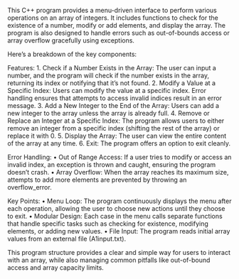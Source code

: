 This C++ program provides a menu-driven interface to perform various operations on an array of integers. It includes functions to check for the existence of a number, modify or add elements, and display the array. The program is also designed to handle errors such as out-of-bounds access or array overflow gracefully using exceptions.

Here’s a breakdown of the key components:

Features:
	1.	Check if a Number Exists in the Array: The user can input a number, and the program will check if the number exists in the array, returning its index or notifying that it’s not found.
	2.	Modify a Value at a Specific Index: Users can modify the value at a specific index. Error handling ensures that attempts to access invalid indices result in an error message.
	3.	Add a New Integer to the End of the Array: Users can add a new integer to the array unless the array is already full.
	4.	Remove or Replace an Integer at a Specific Index: The program allows users to either remove an integer from a specific index (shifting the rest of the array) or replace it with 0.
	5.	Display the Array: The user can view the entire content of the array at any time.
	6.	Exit: The program offers an option to exit cleanly.

Error Handling:
	•	Out of Range Access: If a user tries to modify or access an invalid index, an exception is thrown and caught, ensuring the program doesn’t crash.
	•	Array Overflow: When the array reaches its maximum size, attempts to add more elements are prevented by throwing an overflow_error.

Key Points:
	•	Menu Loop: The program continuously displays the menu after each operation, allowing the user to choose new actions until they choose to exit.
	•	Modular Design: Each case in the menu calls separate functions that handle specific tasks such as checking for existence, modifying elements, or adding new values.
	•	File Input: The program reads initial array values from an external file (A1input.txt).

This program structure provides a clear and simple way for users to interact with an array, while also managing common pitfalls like out-of-bound access and array capacity limits.
